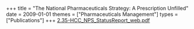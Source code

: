 +++
title = "The National Pharmaceuticals Strategy: A Prescription Unfilled"
date = 2009-01-01
themes = ["Pharmaceuticals Management"]
types = ["Publications"]
+++
[2.35-HCC_NPS_StatusReport_web.pdf](/files/2.35-HCC_NPS_StatusReport_web.pdf)
